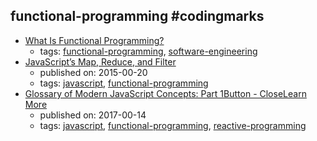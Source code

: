 functional-programming #codingmarks 
---
* [What Is Functional Programming?](http://blog.jenkster.com/2015/12/what-is-functional-programming.html)
    * tags: [functional-programming](../tags/functional-programming.md), [software-engineering](../tags/software-engineering.md)
* [JavaScript’s Map, Reduce, and Filter](https://danmartensen.svbtle.com/javascripts-map-reduce-and-filter)
    * published on: 2015-00-20
    * tags: [javascript](../tags/javascript.md), [functional-programming](../tags/functional-programming.md)
* [Glossary of Modern JavaScript Concepts: Part 1Button - CloseLearn More](https://auth0.com/blog/glossary-of-modern-javascript-concepts/)
    * published on: 2017-00-14
    * tags: [javascript](../tags/javascript.md), [functional-programming](../tags/functional-programming.md), [reactive-programming](../tags/reactive-programming.md)
